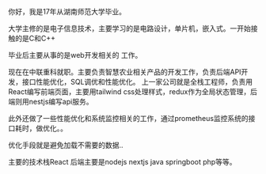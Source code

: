 
你好，我是17年从湖南师范大学毕业。

大学主修的是电子信息技术，主要学习的是电路设计，单片机，嵌入式。一开始接触的是C和C++

毕业后主要从事的是web开发相关的 工作。

现在在中联重科就职。主要负责智慧农业相关产品的开发工作，负责后端API开发，接口性能优化，SQL调优和性能优化。
上一家公司就是全栈工程师，负责用React编写前端页面，主要用tailwind css处理样式，redux作为全局状态管理，后端则用nestjs编写api服务。

此外还做了一些性能优化和系统监控相关的工作，通过prometheus监控系统的接口耗时，做优化。。

优化手段就是避免加载不需要的数据..



主要的技术栈React 后端主要是nodejs nextjs java springboot php等等。





